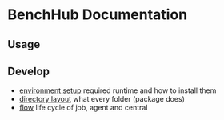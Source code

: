 # BenchHub Documentation

## Usage

## Develop

- [environment setup](dev-env.md) required runtime and how to install them
- [directory layout](directory.md) what every folder (package does)
- [flow](flow.md) life cycle of job, agent and central